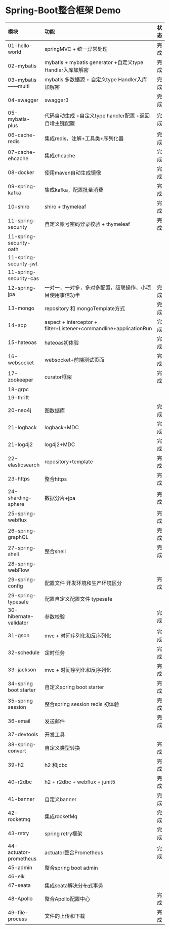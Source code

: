 # Spring-Boot整合框架 Demo

| 模块 | 功能     |状态||
|:--------| :-------------|:-----:|----|
| 01-hello-world | springMVC + 统一异常处理|完成 ||
| 02-mybatis| mybatis + mybatis generator +自定义type Handler入库加解密 |完成||
| 03-mybatis——multi| mybatis 多数据源 + 自定义type Handler入库加解密 |完成||
| 04-swagger| swagger3 |完成|
| 05-mybatis-plus|  代码自动生成 +自定义type handler配置 +返回自増主键配置 |完成||
| 06-cache-redis| 集成redis，注解+工具类+序列化器 |完成||
| 07-cache-ehcache |集成ehcache|完成||
| 08-docker |使用maven自动生成镜像|完成||
| 09-spring-kafka|集成kafka，配置批量消费|完成||
| 10-shiro|shiro + thymeleaf|完成||
| 11-spring-security|自定义账号密码登录校验 + thymeleaf|完成||
| 11-spring-security-oath||||
| 11-spring-security-jwt|||
| 11-spring-security-cas|||
| 12-spring-jpa|一对一，一对多，多对多配置，级联操作，小项目使用事倍功半|完成|
| 13-mongo|repository 和 mongoTemplate方式|完成|
| 14-aop|aspect + interceptor + filter+Listener+commandline+applicationRun|完成|
| 15-hateoas|hateoas初体验|完成|
| 16-websocket|websocket+前端测试页面|完成|
| 17-zookeeper|curator框架|完成|
| 18-grpc|||
| 19-thrift|||
| 20-neo4j|图数据库|完成|
| 21-logback|logback+MDC|完成|
| 21-log4j2|log4j2+MDC|完成|
| 22-elasticsearch|repository+template|完成|
| 23-https|整合https|完成|
| 24-sharding-sphere|数据分片+jpa|完成|
| 25-spring-webflux||完成|
| 26-spring-graphQL||完成|
| 27-spring-shell|整合shell|完成|
| 28-spring-webFlow|||
| 29-spring-config|配置文件 开发环境和生产环境区分|完成|
| 29-spring-typesafe|配置自定义配置文件 typesafe||
| 30-hibernate-validator|参数校验|完成|
| 31-gson|mvc + 时间序列化和反序列化|完成|
| 32-schedule|定时任务|完成|
| 33-jackson|mvc + 时间序列化和反序列化 | 完成|
| 34-spring boot starter| 自定义spring boot starter| 完成|
| 35-spring session| 整合spring session redis 初体验| 完成|
| 36-email|发送邮件|完成|
| 37-devtools|开发工具| |
| 38-spring-convert|自定义类型转换| 完成|
| 39-h2|h2 和jdbc|完成 |
| 40-r2dbc|h2 + r2dbc + webflux + junit5|完成 |
| 41-banner|自定义banner|完成|
| 42-rocketmq|集成rocketMq|完成|
| 43-retry|spring retry框架|完成|
| 44-actuator-prometheus|actuator整合Prometheus|完成|https://blog.csdn.net/qq_23934475/article/details/127044915|
| 45-admin|整合spring boot admin||
| 46-elk|||
| 47-seata|集成seata解决分布式事务||
| 48-Apollo|整合Apollo配置中心|完成|
| 49-file-process|文件的上传和下载|完成|


[comment]: <> (| 36-dubbo|||)

[comment]: <> (| 37-netflix|||)

[comment]: <> (| 37-alibaba|||)

[comment]: <> (| 38-xxl-job|||)
